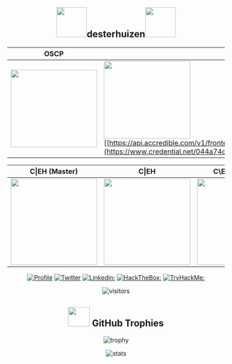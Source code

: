 <div align="center">
  
  <h2><img src="[https://media.giphy.com/media/3XpvBjjMWtYYIOtOlp/giphy.gif](https://api.accredible.com/v1/frontend/credential_website_embed_image/badge/72627710)" width="70">desterhuizen<img src="[https://media.giphy.com/media/3XpvBjjMWtYYIOtOlp/giphy.gif](https://aspen.eccouncil.org/Content/Badges/CertifiedBadges/CEHMASTER_5FB43496785F.png)" width="70"></h2>
  
| OSCP | OSWE |
|------------|------------|
| [<img width="200" height="180" src="https://api.accredible.com/v1/frontend/credential_website_embed_image/badge/72627710">](https://www.credential.net/e44015c7-975a-484f-a222-0054c683e745) | <img width="200" height="180" src="https://api.accredible.com/v1/frontend/credential_website_embed_image/badge/72627710">[[https://api.accredible.com/v1/frontend/credential_website_embed_image/badge/94027196](https://www.credential.net/044a74c1-a4fe-4d7a-8660-e2f1b55814d4)]


| C\|EH (Master) | C\|EH | C\EH (Practical) | Mentor |
|------------|------------|------------|------------| 
| [<img width="200" height="200" src="https://aspen.eccouncil.org/Content/Badges/CertifiedBadges/CEHMASTER_5FB43496785F.png">](https://aspen.eccouncil.org/VerifyBadge?type=certification&a=VVUr2sh+obJViSmBkqkrXbilwSG7bu8Nqr+9ZhZ2aME=) | [<img width="200" height="200" src="https://aspen.eccouncil.org/Content/Badges/CertifiedBadges/CEH_2E345519D3F7.png">](https://aspen.eccouncil.org/VerifyBadge?type=certification&a=IklI8VJJRcrxRV0qYAV/BJuaHuJQzzWZ2mUvNTvpYh4=) | [<img width="200" height="200" src="https://aspen.eccouncil.org/Content/Badges/CertifiedBadges/CEHPRACTICAL_5FB43496785F.png">](https://aspen.eccouncil.org/VerifyBadge?type=certification&a=VVUr2sh+obJViSmBkqkrXVjmuctLmvVQxfYIGVXNbdU=) | [<img width="200" height="200" src="https://aspen.eccouncil.org/Content/Badges/MentorBadges/MentorBadge.png">](https://aspen.eccouncil.org/VerifyBadge?type=mentor&a=IklI8VJJRcrxRV0qYAV/BJuaHuJQzzWZ2mUvNTvpYh4=) 
  
  [![Profile](https://img.shields.io/badge/Website-38B2AC?style=for-the-badge&logo=webdriverio&logoColor=white)](https://desterhuizen.eu/)
  [![Twitter](https://img.shields.io/badge/twitter-1DA1F2?style=for-the-badge&logo=twitter&logoColor=white)](https://twitter.com/desterhuizen)
  [![Linkedin:](https://img.shields.io/badge/linkedin-0A66C2?style=for-the-badge&logo=linkedin&logoColor=white)](https://www.linkedin.com/in/desterhuizen/)
  [![HackTheBox:](https://img.shields.io/badge/hackthebox-a3e54a?style=for-the-badge&logo=hackthebox&logoColor=black)](https://app.hackthebox.com/profile/100799)
  [![TryHackMe:](https://img.shields.io/badge/tryhackme-red?style=for-the-badge&logo=tryhackme)](https://tryhackme.com/p/desterhuizen)

  ![visitors](https://visitor-badge.laobi.icu/badge?page_id=desterhuizen)
  ## <img src="https://media.giphy.com/media/YMwJF1OQAlbnf6HFjd/giphy.gif" width="50" height="45"> GitHub Trophies

  ![trophy](https://github-profile-trophy.vercel.app/?username=desterhuizen&theme=onedark&column=8)

  ![stats](https://github-readme-stats.vercel.app/api?username=desterhuizen&hide=prs,contribs&show_icons=true&theme=nord)
</div>
